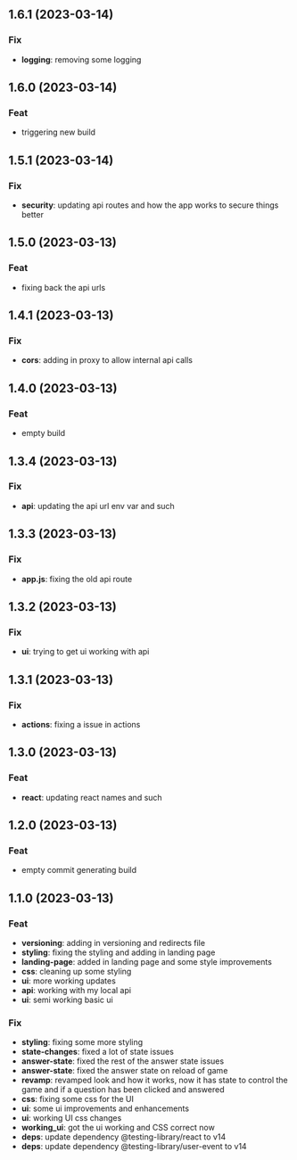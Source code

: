 ## 1.6.1 (2023-03-14)

### Fix

- **logging**: removing some logging

## 1.6.0 (2023-03-14)

### Feat

- triggering new build

## 1.5.1 (2023-03-14)

### Fix

- **security**: updating api routes and how the app works to secure things better

## 1.5.0 (2023-03-13)

### Feat

- fixing back the api urls

## 1.4.1 (2023-03-13)

### Fix

- **cors**: adding in proxy to allow internal api calls

## 1.4.0 (2023-03-13)

### Feat

- empty build

## 1.3.4 (2023-03-13)

### Fix

- **api**: updating the api url env var and such

## 1.3.3 (2023-03-13)

### Fix

- **app.js**: fixing the old api route

## 1.3.2 (2023-03-13)

### Fix

- **ui**: trying to get ui working with api

## 1.3.1 (2023-03-13)

### Fix

- **actions**: fixing a issue in actions

## 1.3.0 (2023-03-13)

### Feat

- **react**: updating react names and such

## 1.2.0 (2023-03-13)

### Feat

- empty commit generating build

## 1.1.0 (2023-03-13)

### Feat

- **versioning**: adding in versioning and redirects file
- **styling**: fixing the styling and adding in landing page
- **landing-page**: added in landing page and some style improvements
- **css**: cleaning up some styling
- **ui**: more working updates
- **api**: working with my local api
- **ui**: semi working basic ui

### Fix

- **styling**: fixing some more styling
- **state-changes**: fixed a lot of state issues
- **answer-state**: fixed the rest of the answer state issues
- **answer-state**: fixed the answer state on reload of game
- **revamp**: revamped look and how it works, now it has state to control the game and if a question has been clicked and answered
- **css**: fixing some css for the UI
- **ui**: some ui improvements and enhancements
- **ui**: working UI css changes
- **working_ui**: got the ui working and CSS correct now
- **deps**: update dependency @testing-library/react to v14
- **deps**: update dependency @testing-library/user-event to v14
